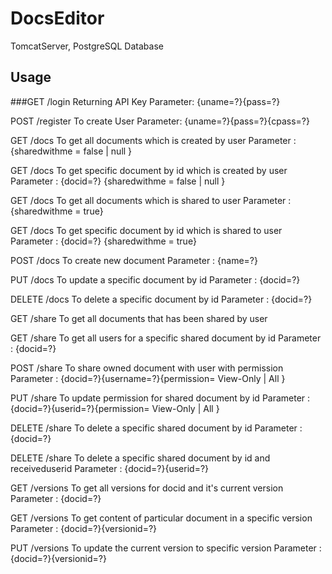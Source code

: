 # DocsEditor
TomcatServer, PostgreSQL Database

## Usage

###GET /login
	Returning API Key
	Parameter: {uname=?}{pass=?}

POST /register
	To create User
	Parameter: {uname=?}{pass=?}{cpass=?}

GET /docs
	To get all documents which is created by user
	Parameter : {sharedwithme = false | null }

GET /docs
	To get specific document by id which is created by user
	Parameter : {docid=?} {sharedwithme = false | null }

GET /docs 
	To get all documents which is shared to user
	Parameter : {sharedwithme = true}

GET /docs
	To get specific document by id which is shared to user
	Parameter : {docid=?} {sharedwithme = true}

POST /docs
	To create new document
	Parameter : {name=?} 

PUT /docs
	To update a specific document by id
	Parameter : {docid=?}

DELETE /docs
	To delete a specific document by id
	Parameter : {docid=?}

 GET /share
	To get all documents that has been shared by user

GET /share
	To get all users for a specific shared document by id 
	Parameter : {docid=?}

POST /share
	To share owned document with user with permission
	Parameter : {docid=?}{username=?}{permission= View-Only | All }

PUT /share
	To update permission for shared document by id
	Parameter : {docid=?}{userid=?}{permission= View-Only | All }

DELETE /share
	To delete a specific shared document by id
	Parameter : {docid=?}

DELETE /share
	To delete a specific shared document by id and receiveduserid
	Parameter : {docid=?}{userid=?}

GET /versions
	To get all versions for docid and it's current version
	Parameter : {docid=?}

GET /versions
	To get content of particular document in a specific version
	Parameter : {docid=?}{versionid=?}

PUT /versions
	To update the current version to specific version
	Parameter : {docid=?}{versionid=?}
